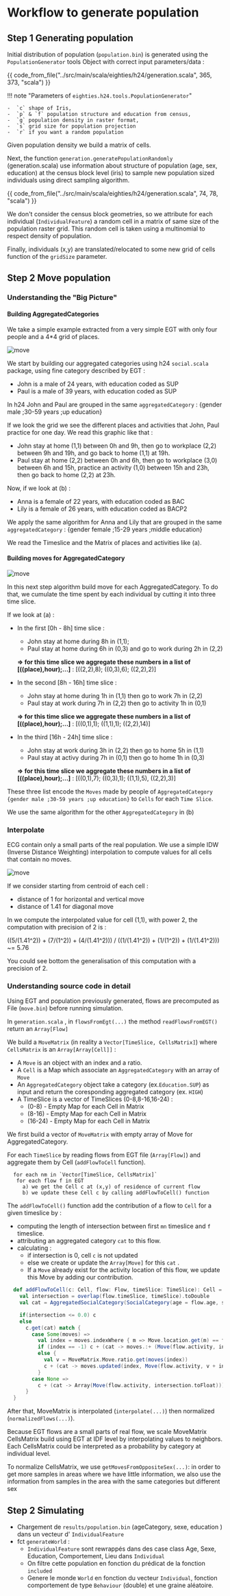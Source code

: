 # Workflow to generate population


## Step 1 Generating population

Initial distribution of population (`population.bin`) is generated using the `PopulationGenerator` tools Object with correct input parameters/data :

{{ code_from_file("../src/main/scala/eighties/h24/generation.scala", 365, 373, "scala") }}

!!! note "Parameters of `eighties.h24.tools.PopulationGenerator`"

    -  `c` shape of Iris,
    -  `p` & `f` population structure and education from census,
    -  `g` population density in raster format,
    -  `s` grid size for population projection
    -  `r` if you want a random population

Given population density we build a matrix of cells.

Next, the function `generation.generatePopulationRandomly` (generation.scala) use information about structure of population (age, sex, education) at the census block level (iris) to sample new population sized individuals using direct sampling algorithm.

{{ code_from_file("../src/main/scala/eighties/h24/generation.scala", 74, 78, "scala") }}

We don't consider the census block geometries, so we attribute for each individual (`IndividualFeature`) a random cell in a matrix of same size of the population raster grid. This random cell is taken using a multinomial to respect density of population.

Finally, individuals (x,y) are translated/relocated to some new grid of cells function of the `gridSize` parameter.

## Step 2 Move population

### Understanding the "Big Picture"

#### Building AggregatedCategories

We take a simple example extracted from a very simple EGT with only four people and a 4*4 grid of places.

![move](./img/move1.jpg)

We start by building our aggregated categories using h24 `social.scala` package, using fine category described by EGT : 

- John is a male of 24 years, with education coded as SUP
- Paul is a male of 39 years, with education coded as SUP

In h24 John and Paul are grouped in the same `aggregatedCategory` : {gender male ;30-59 years ;up education}  

If we look the grid we see the different places and activities that John, Paul practice for one day. We read this graphic like that : 
- John stay at home (1,1) between 0h and 9h, then go to workplace (2,2) between 9h and 19h, and go back to home (1,1) at 19h. 
- Paul stay at home (2,2) between 0h and 6h, then go to workplace (3,0) between 6h and 15h, practice an activity (1,0) between 15h and 23h, then go back to home (2,2) at 23h.

Now, if we look at (b) :

- Anna is a female of 22 years, with education coded as BAC
- Lily is a female of 26 years, with education coded as BACP2

We apply the same algorithm for Anna and Lily that are grouped in the same `aggregatedCategory` : {gender female ;15-29 years ;middle education}

We read the Timeslice and the Matrix of places and activities like (a).

#### Building moves for AggregatedCategory

![move](./img/move2.jpg)

In this next step algorithm build move for each AggregatedCategory. To do that, we cumulate the time spent by each individual by cutting it into three time slice.

If we look at (a) : 

- In the first [0h - 8h] time slice : 
  - John stay at home during 8h in (1,1);
  - Paul stay at home during 6h in (0,3) and go to work during 2h in (2,2)
  
  **=> for this time slice we aggregate these numbers in a list of [((place),hour);...]** : [((2,2),8); ((0,3),6); ((2,2),2)]

- In the second [8h - 16h] time slice :
  - John stay at home during 1h in (1,1) then go to work 7h in (2,2)
  - Paul stay at work during 7h in (2,2) then go to activity 1h in (0,1)

  **=> for this time slice we aggregate these numbers in a list of [((place),hour);...]** : [((0,1),1); ((1,1),1); ((2,2),14)]

- In the third [16h - 24h] time slice :
  - John stay at work during 3h in (2,2) then go to home 5h in (1,1)
  - Paul stay at activy during 7h in (0,1) then go to home 1h in (0,3)

  **=> for this time slice we aggregate these numbers in a list of [((place),hour);...]** : [((0,1),7); ((0,3),1); ((1,1),5), ((2,2),3)]

These three list encode the `Moves` made by people of `AggregatedCategory {gender male ;30-59 years ;up education}` to `Cells` for each `Time Slice`. 

We use the same algorithm for the other `AggregatedCategory` in (b)

### Interpolate 

ECG contain only a small parts of the real population. We use a simple IDW (Inverse Distance Weighting) interpolation to compute values for all cells that contain no moves.

![move](./img/move3.png)

If we consider starting from centroid of each cell : 
- distance of 1 for horizontal and vertical move 
- distance of 1.41 for diagonal move

In we compute the interpolated value for cell (1,1), with power 2, the computation with precision of 2 is :

((5/(1.41^2)) + (7/(1^2)) + (4/(1.41^2))) / ((1/(1.41^2)) + (1/(1^2)) + (1/(1.41^2))) ~= 5.76

You could see bottom the generalisation of this computation with a precision of 2.

### Understanding source code in detail

Using EGT and population previously generated, flows are precomputed as File (`move.bin`) before running simulation.

In `generation.scala` , in `flowsFromEgt(...)` the method `readFlowsFromEGT()` return an `Array[Flow]`

We build a `MoveMatrix` (in reality a `Vector[TimeSlice, CellsMatrix]`) where `CellsMatrix` is an `Array[Array[Cell]]`  :

- A `Move` is an object with an index and a ratio.
- A `Cell` is a Map which associate an `AggregatedCategory` with an array of `Move`
- An `AggregatedCategory` object take a category (ex.`Education.SUP`) as input and return the coresponding aggregated category (ex. `HIGH`)
- A TimeSlice is a vector of TimeSlices (0-8,8-16,16-24) :
    - (0-8) - Empty Map for each Cell in Matrix
    - (8-16) - Empty Map for each Cell in Matrix
    - (16-24) - Empty Map for each Cell in Matrix

We first build a vector of `MoveMatrix` with empty array of Move for AggregatedCategory.

For each `TimeSlice` by reading flows from EGT file (`Array[Flow]`) and aggregate them by Cell (`addFlowToCell` function).

```
  for each nm in `Vector[TimeSlice, CellsMatrix]`  
   for each flow f in EGT  
     a) we get the Cell c at (x,y) of residence of current flow 
     b) we update these Cell c by calling addFlowToCell() function
``` 

The `addFlowToCell()` function add the contribution of a flow to `Cell` for a given timeslice by :
- computing the length of intersection between first `mn` timeslice and `f` timeslice.
- attributing an aggregated category `cat` to this flow.
- calculating :
    - if intersection is 0, cell `c` is not updated
    - else we create or update the `Array[Move]` for this `cat` .
    - If a `Move` already exist for the activity location of this flow, we update this Move by adding our contribution.

```scala
  def addFlowToCell(c: Cell, flow: Flow, timeSlice: TimeSlice): Cell = {
    val intersection = overlap(flow.timeSlice, timeSlice).toDouble
    val cat = AggregatedSocialCategory(SocialCategory(age = flow.age, sex = flow.sex, education = flow.education))

    if(intersection <= 0.0) c
    else
      c.get(cat) match {
        case Some(moves) =>
          val index = moves.indexWhere { m => Move.location.get(m) == flow.activity }
          if (index == -1) c + (cat -> moves.:+ (Move(flow.activity, intersection.toFloat)))
          else {
            val v = MoveMatrix.Move.ratio.get(moves(index))
            c + (cat -> moves.updated(index, Move(flow.activity, v + intersection.toFloat)))
          }
        case None =>
          c + (cat -> Array(Move(flow.activity, intersection.toFloat)))
      }
  }
```

After that, MoveMatrix is interpolated (`interpolate(...)`) then normalized (`normalizedFlows(...)`).

Because EGT flows are a small parts of real flow, we scale MoveMatrix CellsMatrix build using EGT at IDF level by interpolating values to neighbors. Each CellsMatrix could be interpreted as a probability by category at individual level.

To normalize CellsMatrix, we use `getMovesFromOppositeSex(...)`: in order to get more samples in areas where we have little information, we also use the information from samples in the area with the same categories but different sex



## Step 2 Simulating


- Chargement de `results/population.bin`   (ageCategory, sexe, education ) dans un vecteur d' `IndividualFeature`
- fct `generateWorld` :
    - `IndividualFeature` sont rewrappés dans des case class Age, Sexe, Education, Comportement, Lieu dans `Individual`
    - On filtre cette population en fonction du prédicat de la fonction `included`
    - Genere le monde `World` en fonction du vecteur `Individual`, fonction comportement de type `Behaviour` (double) et une graine  aléatoire. 
 



